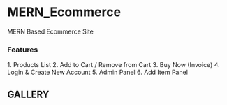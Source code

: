 # MERN_Ecommerce
MERN Based Ecommerce Site


<h3>Features</h3>
1. Products List
2. Add to Cart / Remove from Cart
3. Buy Now (Invoice)
4. Login & Create New Account 
5. Admin Panel
6. Add Item Panel

<h2>GALLERY</h2>

